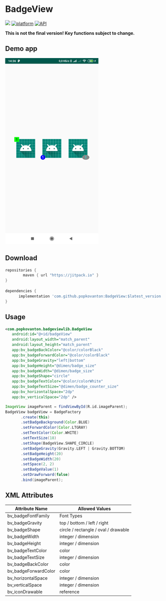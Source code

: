 # BadgeView
[![](https://jitpack.io/v/popkovanton/BadgeView.svg)](https://jitpack.io/#popkovanton/BadgeView)
[![platform](https://img.shields.io/badge/platform-Android-green.svg)](https://www.android.com)
[![API](https://img.shields.io/badge/API-15%2B-brightgreen.svg?style=flat)](https://android-arsenal.com/api?level=15)

**This is not the final version! Key functions subject to change.**

## Demo app
[<img src="media/badge_view_demo.jpg" width="300" />]()

## Download

```groovy
repositories {
        maven { url "https://jitpack.io" }
}

dependencies {
      implementation 'com.github.popkovanton:BadgeView:$latest_version'
}
```
## Usage
```XML
<com.popkovanton.badgeviewlib.BadgeView
   android:id="@+id/badgeView"
   android:layout_width="match_parent"
   android:layout_height="match_parent"
   app:bv_badgeBackColor="@color/colorBlack"
   app:bv_badgeForwardColor="@color/colorBlack"
   app:bv_badgeGravity="left|bottom"
   app:bv_badgeHeight="@dimen/badge_size"
   app:bv_badgeWidth="@dimen/badge_size"
   app:bv_badgeShape="circle"
   app:bv_badgeTextColor="@color/colorWhite"
   app:bv_badgeTextSize="@dimen/badge_counter_size"
   app:bv_horizontalSpace="2dp"
   app:bv_verticalSpace="2dp" />
```
```groovy
ImageView imageParent = findViewById(R.id.imageParent);
BadgeView badgeView = BadgeFactory
       .create(this)
       .setBadgeBackground(Color.BLUE)
       .setForwardColor(Color.LTGRAY)
       .setTextColor(Color.WHITE)
       .setTextSize(18)
       .setShape(BadgeView.SHAPE_CIRCLE)
       .setBadgeGravity(Gravity.LEFT | Gravity.BOTTOM)
       .setBadgeHeight(20)
       .setBadgeWidth(20)
       .setSpace(2, 2)
       .setBadgeValue(1)
       .setDrawForward(false)
       .bind(imageParent);
```

## XML Attributes
| Attribute Name | Allowed Values |
| --- | --- |
| bv_badgeFontFamily  | Font Types |
| bv_badgeGravity  | top / bottom / left / right |
| bv_badgeShape  | circle / rectangle / oval / drawable |
| bv_badgeWidth  | integer / dimension |
| bv_badgeHeight  | integer / dimension |
| bv_badgeTextColor  | color |
| bv_badgeTextSize  | integer / dimension |
| bv_badgeBackColor  | color |
| bv_badgeForwardColor  | color |
| bv_horizontalSpace  | integer / dimension |
| bv_verticalSpace  |integer / dimension |
| bv_iconDrawable  | reference |